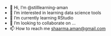 - 👋 Hi, I’m @stilllearning-aman
- 👀 I’m interested in learning data science tools
- 🌱 I’m currently learning RStudio
- 💞️ I’m looking to collaborate on ...
- 📫 How to reach me shaarma.aman@gmail.com

<!---
stilllearning-aman/stilllearning-aman is a ✨ special ✨ repository because its `README.md` (this file) appears on your GitHub profile.
You can click the Preview link to take a look at your changes.
--->
